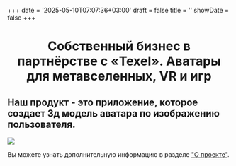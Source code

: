 +++
date = '2025-05-10T07:07:36+03:00'
draft = false
title = ''
showDate = false
+++


<div style="text-align: center;">
  <h1>Собственный бизнес в партнёрстве с «Texel». Аватары для метавселенных, VR и игр</h1>
</div>

## Наш продукт - это приложение, которое создает 3д модель аватара по изображению пользователя.

<img src="/images/img_to_3d.png" style="display: block; margin-left: auto; margin-right: auto"/>

Вы можете узнать дополнительную информацию в разделе ["О проекте"](/about/).